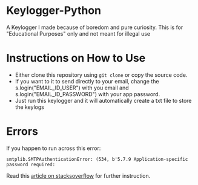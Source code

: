 # Keylogger-Python
A Keylogger I made because of boredom and pure curiosity. This is for "Educational Purposes" only and not meant for illegal use

# Instructions on How to Use
- Either clone this repository using ```git clone``` or copy the source code.
- If you want to it to send directly to your email, change the s.login("EMAIL_ID_USER") with you email and s.login("EMAIL_ID_PASSWORD") with your app password.
- Just run this keylogger and it will automatically create a txt file to store the keylogs

# Errors
If you happen to run across this error: 
```
smtplib.SMTPAuthenticationError: (534, b'5.7.9 Application-specific password required:
```
Read this <a href=https://stackoverflow.com/questions/70261815/smtplib-smtpauthenticationerror-534-b5-7-9-application-specific-password-req>article on stacksoverflow</a> for further instruction.
